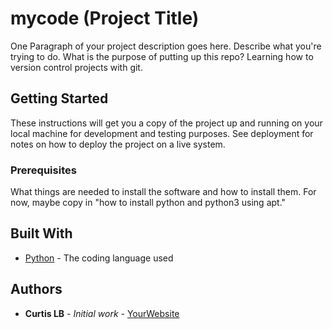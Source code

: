 # mycode (Project Title)
One Paragraph of your project description goes here. Describe what you're trying to do.
What is the purpose of putting up this repo? Learning how to version control projects with git.

## Getting Started

These instructions will get you a copy of the project up and running on your local machine
for development and testing purposes. See deployment for notes on how to deploy the project
on a live system.

### Prerequisites

What things are needed to install the software and how to install them. For now, maybe copy in
"how to install python and python3 using apt."

## Built With

* [Python](https://www.python.org/) - The coding language used

## Authors

* **Curtis LB** - *Initial work* - [YourWebsite](https://example.com/)
